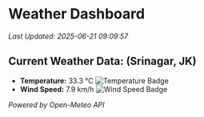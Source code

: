 
# Weather Dashboard

_Last Updated: 2025-06-21 09:09:57_

## Current Weather Data: (Srinagar, JK)
- **Temperature:** 33.3 °C ![Temperature Badge](https://img.shields.io/badge/Temperature-High%20Temp-orange)
- **Wind Speed:** 7.9 km/h ![Wind Speed Badge](https://img.shields.io/badge/Wind%20Speed-Light%20Wind-blue)

*Powered by Open-Meteo API*
